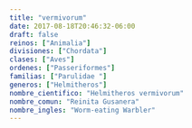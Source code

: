 ```yaml
---
title: "vermivorum"
date: 2017-08-18T20:46:32-06:00
draft: false
reinos: ["Animalia"]
divisiones: ["Chordata"]
clases: ["Aves"]
ordenes: ["Passeriformes"]
familias: ["Parulidae "]
generos: ["Helmitheros"]
nombre_cientifico: "Helmitheros vermivorum"
nombre_comun: "Reinita Gusanera"
nombre_ingles: "Worm-eating Warbler"
---
```

